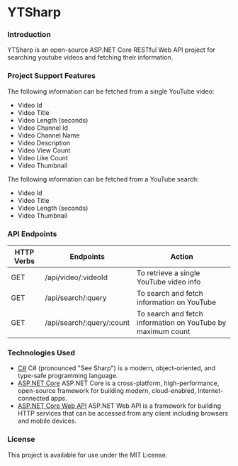 # YTSharp
### Introduction
YTSharp is an open-source ASP.NET Core RESTful Web API project for searching youtube videos and fetching their information.
### Project Support Features
The following information can be fetched from a single YouTube video:
* Video Id
* Video Title
* Video Length (seconds)
* Video Channel Id
* Video Channel Name
* Video Description
* Video View Count
* Video Like Count
* Video Thumbnail

The following information can be fetched from a YouTube search:
* Video Id
* Video Title
* Video Length (seconds)
* Video Thumbnail
### API Endpoints
| HTTP Verbs | Endpoints | Action |
| --- | --- | --- |
| GET | /api/video/:videoId | To retrieve a single YouTube video info |
| GET | /api/search/:query | To search and fetch information on YouTube |
| GET | /api/search/:query/:count | To search and fetch information on YouTube by maximum count |
### Technologies Used
* [C#](https://learn.microsoft.com/en-us/dotnet/csharp/) C# (pronounced "See Sharp") is a modern, object-oriented, and type-safe programming language.
* [ASP.NET Core](https://learn.microsoft.com/en-us/aspnet/core/introduction-to-aspnet-core?view=aspnetcore-7.0) ASP.NET Core is a cross-platform, high-performance, open-source framework for building modern, cloud-enabled, Internet-connected apps.
* [ASP.NET Core Web API](https://learn.microsoft.com/en-us/aspnet/core/introduction-to-aspnet-core?view=aspnetcore-7.0) ASP.NET Web API is a framework for building HTTP services that can be accessed from any client including browsers and mobile devices.
### License
This project is available for use under the MIT License.
